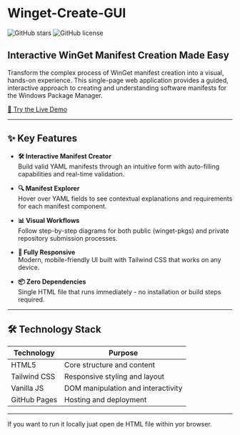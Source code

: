 # Winget-Create-GUI

![GitHub stars](https://img.shields.io/github/stars/jdggraaf/Winget-Create-GUI)
![GitHub license](https://img.shields.io/github/license/jdggraaf/Winget-Create-GUI)

## Interactive WinGet Manifest Creation Made Easy

Transform the complex process of WinGet manifest creation into a visual, hands-on experience. This single-page web application provides a guided, interactive approach to creating and understanding software manifests for the Windows Package Manager.

[🚀 Try the Live Demo](https://jdggraaf.github.io/Winget-Create-GUI/)

---

## ✨ Key Features

- **🛠️ Interactive Manifest Creator**  
  Build valid YAML manifests through an intuitive form with auto-filling capabilities and real-time validation.

- **🔍 Manifest Explorer**  
  Hover over YAML fields to see contextual explanations and requirements for each manifest component.

- **📊 Visual Workflows**  
  Follow step-by-step diagrams for both public (winget-pkgs) and private repository submission processes.

- **📱 Fully Responsive**  
  Modern, mobile-friendly UI built with Tailwind CSS that works on any device.

- **📦 Zero Dependencies**  
  Single HTML file that runs immediately - no installation or build steps required.

---

## 🛠️ Technology Stack

| Technology       | Purpose                          |
|------------------|----------------------------------|
| HTML5            | Core structure and content      |
| Tailwind CSS     | Responsive styling and layout   |
| Vanilla JS       | DOM manipulation and interactivity |
| GitHub Pages     | Hosting and deployment          |

---

If you want to run it locally juat open de HTML file within yor browser.
